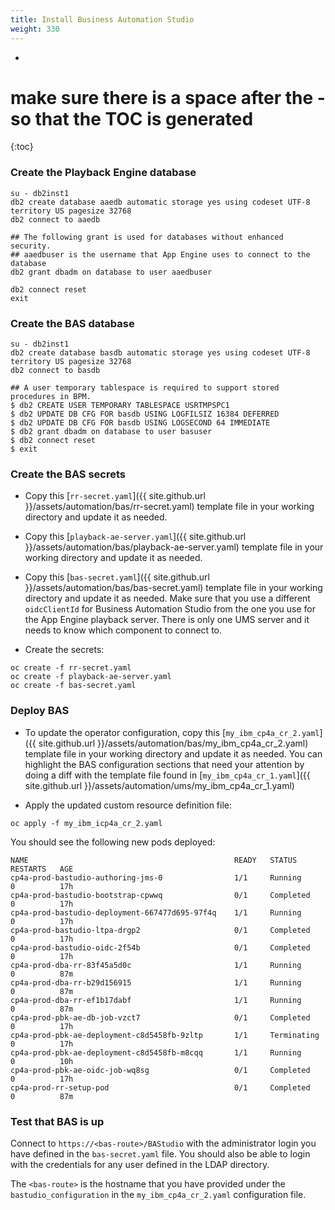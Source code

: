 ```yaml
---
title: Install Business Automation Studio
weight: 330
---
```

- 
# make sure there is a space after the - so that the TOC is generated
{:toc}


### Create the Playback Engine database

```
su - db2inst1
db2 create database aaedb automatic storage yes using codeset UTF-8 territory US pagesize 32768
db2 connect to aaedb

## The following grant is used for databases without enhanced security.
## aaedbuser is the username that App Engine uses to connect to the database
db2 grant dbadm on database to user aaedbuser

db2 connect reset
exit
```

### Create the BAS database

```
su - db2inst1
db2 create database basdb automatic storage yes using codeset UTF-8 territory US pagesize 32768
db2 connect to basdb

## A user temporary tablespace is required to support stored procedures in BPM.
$ db2 CREATE USER TEMPORARY TABLESPACE USRTMPSPC1
$ db2 UPDATE DB CFG FOR basdb USING LOGFILSIZ 16384 DEFERRED
$ db2 UPDATE DB CFG FOR basdb USING LOGSECOND 64 IMMEDIATE
$ db2 grant dbadm on database to user basuser
$ db2 connect reset
$ exit
```

### Create the BAS secrets

- Copy this [`rr-secret.yaml`]({{ site.github.url }}/assets/automation/bas/rr-secret.yaml) template file in your working directory and update it as needed.

- Copy this [`playback-ae-server.yaml`]({{ site.github.url }}/assets/automation/bas/playback-ae-server.yaml) template file in your working directory and update it as needed.

- Copy this [`bas-secret.yaml`]({{ site.github.url }}/assets/automation/bas/bas-secret.yaml) template file in your working directory and update it as needed. Make sure that you use a different `oidcClientId` for Business Automation Studio from the one you use for the App Engine playback server. There is only one UMS server and it needs to know which component to connect to.

- Create the secrets:
```
oc create -f rr-secret.yaml
oc create -f playback-ae-server.yaml
oc create -f bas-secret.yaml
```

### Deploy BAS

- To update the operator configuration, copy this [`my_ibm_cp4a_cr_2.yaml`]({{ site.github.url }}/assets/automation/bas/my_ibm_cp4a_cr_2.yaml) template file in your working directory and update it as needed. You can highlight the BAS configuration sections that need your attention by doing a diff with the template file found in [`my_ibm_cp4a_cr_1.yaml`]({{ site.github.url }}/assets/automation/ums/my_ibm_cp4a_cr_1.yaml)

- Apply the updated custom resource definition file:
```
oc apply -f my_ibm_icp4a_cr_2.yaml
```

You should see the following new pods deployed:

```
NAME                                              READY   STATUS        RESTARTS   AGE
cp4a-prod-bastudio-authoring-jms-0                1/1     Running       0          17h
cp4a-prod-bastudio-bootstrap-cpwwq                0/1     Completed     0          17h
cp4a-prod-bastudio-deployment-667477d695-97f4q    1/1     Running       0          17h
cp4a-prod-bastudio-ltpa-drgp2                     0/1     Completed     0          17h
cp4a-prod-bastudio-oidc-2f54b                     0/1     Completed     0          17h
cp4a-prod-dba-rr-83f45a5d0c                       1/1     Running       0          87m
cp4a-prod-dba-rr-b29d156915                       1/1     Running       0          87m
cp4a-prod-dba-rr-ef1b17dabf                       1/1     Running       0          87m
cp4a-prod-pbk-ae-db-job-vzct7                     0/1     Completed     0          17h
cp4a-prod-pbk-ae-deployment-c8d5458fb-9zltp       1/1     Terminating   0          17h
cp4a-prod-pbk-ae-deployment-c8d5458fb-m8cqq       1/1     Running       0          10h
cp4a-prod-pbk-ae-oidc-job-wq8sg                   0/1     Completed     0          17h
cp4a-prod-rr-setup-pod                            0/1     Completed     0          87m
```


### Test that BAS is up

Connect to `https://<bas-route>/BAStudio` with the administrator login you have defined in the `bas-secret.yaml` file. You should also be able to login with the credentials for any user defined in the LDAP directory.

The `<bas-route>` is the hostname that you have provided under the `bastudio_configuration` in the `my_ibm_cp4a_cr_2.yaml` configuration file.
